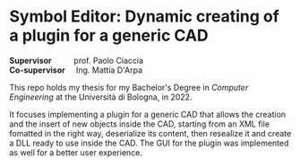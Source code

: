 # Symbol Editor: Dynamic creating of a plugin for a generic CAD

**Supervisor**     &emsp;&emsp;&nbsp; prof. Paolo Ciaccia <br>
**Co-supervisor**  &nbsp;&nbsp;&nbsp; Ing. Mattia D'Arpa <br>

This repo holds my thesis for my Bachelor's Degree in _Computer Engineering_ at the Università di Bologna, in 2022. <br>

It focuses implementing a plugin for a generic CAD that allows the creation and the insert of new objects inside the CAD, starting from an XML file fomatted in the right way, deserialize its content, then resealize 
it and create a DLL ready to use inside the CAD. The GUI for the plugin was implemented as well for a better user experience.
